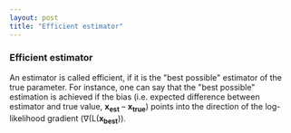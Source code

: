 ```yaml
---
layout: post
title: "Efficient estimator"
---
```


### Efficient estimator

An estimator is called efficient, if it is the "best possible" estimator of the true parameter. For instance, one can say that the "best possible" estimation is achieved if the bias (i.e. expected difference between estimator and true value, **x<sub>est</sub>** – **x<sub>true</sub>**) points into the direction of the log-likelihood gradient (&nabla;(L(**x<sub>best</sub>**)).

